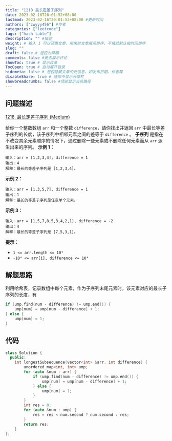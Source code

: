```yaml
---
title: "1218.最长定差子序列"
date: 2023-02-16T20:01:52+08:00
lastmod: 2023-02-16T20:01:52+08:00 #更新时间
authors: ["zwyyy456"] #作者
categories: ["leetcode"]
tags: ["hash table"]
description: "" #描述
weight: # 输入 1 可以顶置文章，用来给文章展示排序，不填就默认按时间排序
slug: ""
draft: false # 是否为草稿
comments: false #是否展示评论
showToc: true # 显示目录
TocOpen: true # 自动展开目录
hidemeta: false # 是否隐藏文章的元信息，如发布日期、作者等
disableShare: true # 底部不显示分享栏
showbreadcrumbs: false #顶部显示当前路径
---
```

## 问题描述
[1218. 最长定差子序列 (Medium)](https://leetcode.cn/problems/longest-arithmetic-subsequence-of-given-difference/
)

给你一个整数数组 `arr` 和一个整数 `difference`，请你找出并返回 `arr`
中最长等差子序列的长度，该子序列中相邻元素之间的差等于 `difference` 。
**子序列** 是指在不改变其余元素顺序的情况下，通过删除一些元素或不删除任何元素而从 `arr` 派生出来的序列。
**示例 1：**
```
输入：arr = [1,2,3,4], difference = 1
输出：4
解释：最长的等差子序列是 [1,2,3,4]。
```
**示例 2：**
```
输入：arr = [1,3,5,7], difference = 1
输出：1
解释：最长的等差子序列是任意单个元素。
```
**示例 3：**
```
输入：arr = [1,5,7,8,5,3,4,2,1], difference = -2
输出：4
解释：最长的等差子序列是 [7,5,3,1]。
```
**提示：**
- `1 <= arr.length <= 10⁵`
- `-10⁴ <= arr[i], difference <= 10⁴`

## 解题思路
利用哈希表，记录数组中每个元素，作为子序列末尾元素时，该元素对应的最长子序列的长度，有

```cpp
if (ump.find(num - difference) != ump.end()) {
    ump[num] = ump[num - difference] + 1;
} else {
    ump[num] = 1;
}
```

## 代码
```cpp
class Solution {
  public:
    int longestSubsequence(vector<int> &arr, int difference) {
        unordered_map<int, int> ump;
        for (auto &num : arr) {
            if (ump.find(num - difference) != ump.end()) {
                ump[num] = ump[num - difference] + 1;
            } else {
                ump[num] = 1;
            }
        }
        int res = 0;
        for (auto &num : ump) {
            res = res < num.second ? num.second : res;
        }
        return res;
    }
};
```
